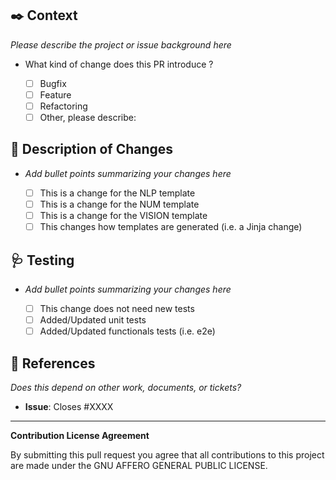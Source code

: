 <!--
Before contributing :

⚠️ Any contribution that is more than a few lines of code must be stated on the corresponding issue. If there is no issue for it yet, please create it first.

This ensure that :

  1. Two people aren't working on the same thing
	2. This is something Gabarit's maintainers believe should be implemented/fixed
  3. Your time is well spent :)

-->

## ✒️ Context

_Please describe the project or issue background here_

- What kind of change does this PR introduce ?

  - [ ] Bugfix
  - [ ] Feature
  - [ ] Refactoring
  - [ ] Other, please describe:

## 🧱 Description of Changes

- _Add bullet points summarizing your changes here_

  - [ ] This is a change for the NLP template
  - [ ] This is a change for the NUM template
  - [ ] This is a change for the VISION template
  - [ ] This changes how templates are generated (i.e. a Jinja change)

## 🩺 Testing

- _Add bullet points summarizing your changes here_

  - [ ] This change does not need new tests
  - [ ] Added/Updated unit tests
  - [ ] Added/Updated functionals tests (i.e. e2e)

## 🔗 References

_Does this depend on other work, documents, or tickets?_

- **Issue**: Closes #XXXX

---

**Contribution License Agreement**

By submitting this pull request you agree that all contributions to this project are made under the GNU AFFERO GENERAL PUBLIC LICENSE.
